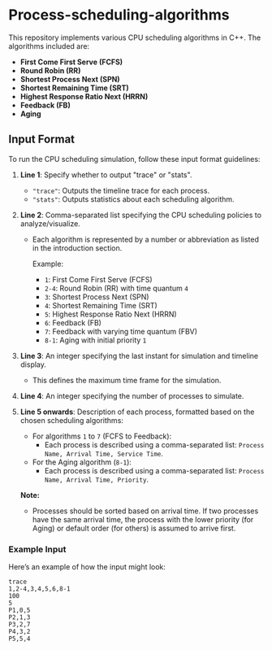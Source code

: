 # Process-scheduling-algorithms

This repository implements various CPU scheduling algorithms in C++. The algorithms included are:

- **First Come First Serve (FCFS)**
- **Round Robin (RR)**
- **Shortest Process Next (SPN)**
- **Shortest Remaining Time (SRT)**
- **Highest Response Ratio Next (HRRN)**
- **Feedback (FB)**
- **Aging**

## Input Format

To run the CPU scheduling simulation, follow these input format guidelines:

1. **Line 1**: Specify whether to output "trace" or "stats".
   - `"trace"`: Outputs the timeline trace for each process.
   - `"stats"`: Outputs statistics about each scheduling algorithm.

2. **Line 2**: Comma-separated list specifying the CPU scheduling policies to analyze/visualize.
   - Each algorithm is represented by a number or abbreviation as listed in the introduction section.

     Example:
     - `1`: First Come First Serve (FCFS)
     - `2-4`: Round Robin (RR) with time quantum `4`
     - `3`: Shortest Process Next (SPN)
     - `4`: Shortest Remaining Time (SRT)
     - `5`: Highest Response Ratio Next (HRRN)
     - `6`: Feedback (FB)
     - `7`: Feedback with varying time quantum (FBV)
     - `8-1`: Aging with initial priority `1`

3. **Line 3**: An integer specifying the last instant for simulation and timeline display.
   - This defines the maximum time frame for the simulation.

4. **Line 4**: An integer specifying the number of processes to simulate.

5. **Line 5 onwards**: Description of each process, formatted based on the chosen scheduling algorithms:
   - For algorithms `1` to `7` (FCFS to Feedback):
     - Each process is described using a comma-separated list: `Process Name, Arrival Time, Service Time`.
   - For the Aging algorithm (`8-1`):
     - Each process is described using a comma-separated list: `Process Name, Arrival Time, Priority`.
   
   **Note:**
   - Processes should be sorted based on arrival time. If two processes have the same arrival time, the process with the lower priority (for Aging) or default order (for others) is assumed to arrive first.

### Example Input

Here’s an example of how the input might look:

```plaintext
trace
1,2-4,3,4,5,6,8-1
100
5
P1,0,5
P2,1,3
P3,2,7
P4,3,2
P5,5,4

